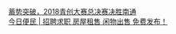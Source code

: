   
[蓄势突破，2018青创大赛总决赛决胜南通](http://www.dianyue.me/archives/210/ynoyj9bjd52jaux9/)  
[今日便民 | 招聘求职 房屋租售 闲物出售 免费发布！](http://www.dianyue.me/archives/866/1jvn2i03g57ev0o8/)